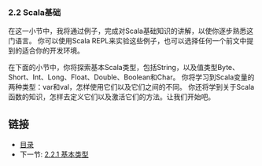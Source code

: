 ### 2.2 Scala基础

在这一小节中，我将通过例子，完成对Scala基础知识的讲解，以使你逐步熟悉这门语言。
你可以使用Scala REPL来实验这些例子，也可以选择任何一个前文中提到的适合你的开发环境。

在下面的小节中，你将探索基本Scala类型，包括String，以及值类型Byte、Short、Int、Long、Float、Double、Boolean和Char。
你将学习到Scala变量的两种类型：var和val，怎样使用它们以及它们之间的不同。
你还将学到关于Scala函数的知识，怎样去定义它们以及激活它们的方法。让我们开始吧。


## 链接
- [目录](../README.md)
- 下一节: [2.2.1 基本类型](1.2.2.1.md)

